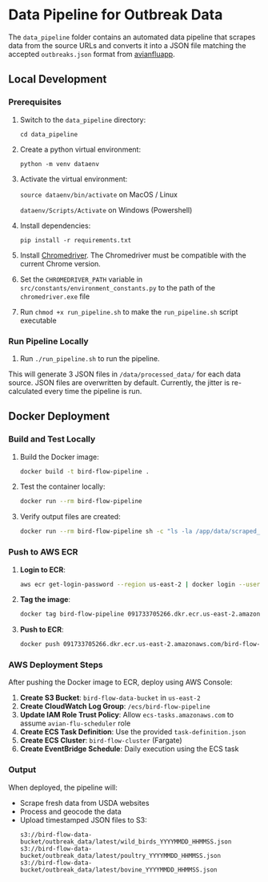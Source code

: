 # Data Pipeline for Outbreak Data

The `data_pipeline` folder contains an automated data pipeline that scrapes data from the source URLs and converts it into a JSON file matching the accepted `outbreaks.json` format from [avianfluapp](https://github.com/UMassCDS/avianfluapp).

## Local Development

### Prerequisites

1. Switch to the `data_pipeline` directory:

   `cd data_pipeline`

2. Create a python virtual environment:

   `python -m venv dataenv`

3. Activate the virtual environment:

   `source dataenv/bin/activate` on MacOS / Linux

   `dataenv/Scripts/Activate` on Windows (Powershell)

4. Install dependencies:

   `pip install -r requirements.txt`
   
5. Install [Chromedriver](https://developer.chrome.com/docs/chromedriver/get-started). The Chromedriver must be compatible with the current Chrome version.
6. Set the `CHROMEDRIVER_PATH` variable in `src/constants/environment_constants.py` to the path of the `chromedriver.exe` file
7. Run `chmod +x run_pipeline.sh` to make the `run_pipeline.sh` script executable

### Run Pipeline Locally

1. Run `./run_pipeline.sh` to run the pipeline.

This will generate 3 JSON files in `/data/processed_data/` for each data source. JSON files are overwritten by default. Currently, the jitter is re-calculated every time the pipeline is run.

## Docker Deployment

### Build and Test Locally

1. Build the Docker image:
   ```bash
   docker build -t bird-flow-pipeline .
   ```

2. Test the container locally:
   ```bash
   docker run --rm bird-flow-pipeline
   ```

3. Verify output files are created:
   ```bash
   docker run --rm bird-flow-pipeline sh -c "ls -la /app/data/scraped_data/ && ls -la /app/data/processed_data/"
   ```

### Push to AWS ECR

1. **Login to ECR**:
   ```bash
   aws ecr get-login-password --region us-east-2 | docker login --username AWS --password-stdin 091733705266.dkr.ecr.us-east-2.amazonaws.com
   ```

2. **Tag the image**:
   ```bash
   docker tag bird-flow-pipeline 091733705266.dkr.ecr.us-east-2.amazonaws.com/bird-flow-pipeline:latest
   ```

3. **Push to ECR**:
   ```bash
   docker push 091733705266.dkr.ecr.us-east-2.amazonaws.com/bird-flow-pipeline:latest
   ```

### AWS Deployment Steps

After pushing the Docker image to ECR, deploy using AWS Console:

1. **Create S3 Bucket**: `bird-flow-data-bucket` in `us-east-2`
2. **Create CloudWatch Log Group**: `/ecs/bird-flow-pipeline`
3. **Update IAM Role Trust Policy**: Allow `ecs-tasks.amazonaws.com` to assume `avian-flu-scheduler` role
4. **Create ECS Task Definition**: Use the provided `task-definition.json`
5. **Create ECS Cluster**: `bird-flow-cluster` (Fargate)
6. **Create EventBridge Schedule**: Daily execution using the ECS task

### Output

When deployed, the pipeline will:
- Scrape fresh data from USDA websites
- Process and geocode the data
- Upload timestamped JSON files to S3:
  ```
  s3://bird-flow-data-bucket/outbreak_data/latest/wild_birds_YYYYMMDD_HHMMSS.json
  s3://bird-flow-data-bucket/outbreak_data/latest/poultry_YYYYMMDD_HHMMSS.json
  s3://bird-flow-data-bucket/outbreak_data/latest/bovine_YYYYMMDD_HHMMSS.json
  ```
